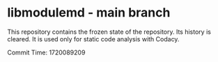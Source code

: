 # libmodulemd - main branch

This repository contains the frozen state of the repository.
Its history is cleared. It is used only for static code
analysis with Codacy.

Commit Time: 1720089209
